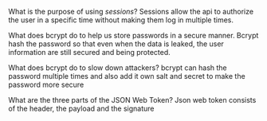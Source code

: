  What is the purpose of using _sessions_?
    Sessions allow the api to authorize the user in a specific time without making them log in multiple times.

 What does bcrypt do to help us store passwords in a secure manner.
    Bcrypt hash the password so that even when the data is leaked, the user information are still secured and being protected.
 
  What does bcrypt do to slow down attackers?
    bcrypt can hash the password multiple times and also add it own salt and secret to make the password more secure

 What are the three parts of the JSON Web Token?
  Json web token consists of the header, the payload and the signature